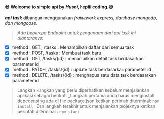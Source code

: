 #### 😎 Welcome to simple api by _Husni_, hepiii coding.😅
***api task*** dibangun menggunakan _framework express, database mongodb, dan mongoose_.
>_Ada beberapa Endpoint untuk pengunaan dari api task ini diantaranya:_

- [x] method : GET , /tasks : Menampilkan daftar dari semua task
- [x] method : POST, /tasks : Membuat task baru
- [x] method : GET, /tasks/{id} : menampilkan detail task berdasarkan parameter id
- [x] method : PATCH, /tasks/{id} : update task berdasarkan parameter id
- [x] method : DELETE, /tasks/{id} : menghapus satu data task berdasarkan parameter id
> Langkah -langkah yang perlu diperhatikan sebelum menjalankan aplikasi sebagai berikut:
  _Langkah pertama anda harus menginstall depedensi yg ada di file package.json ketikan perintah diterminal: `npm install`
  _Dan langkah terakhir untuk menjalankan projeknya ketikan perintah diterminal : `npm start`

